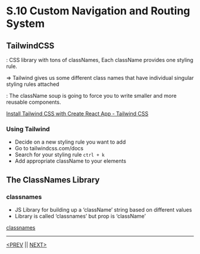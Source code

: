 # S.10 Custom Navigation and Routing System

## TailwindCSS

: CSS library with tons of classNames, Each className provides one styling rule.

⇒ Tailwind gives us some different class names that have individual singular styling rules attached

: The className soup is going to force you to write smaller and more reusable components.

[Install Tailwind CSS with Create React App - Tailwind CSS](https://tailwindcss.com/docs/guides/create-react-app)

### Using Tailwind

-   Decide on a new styling rule you want to add
-   Go to tailwindcss.com/docs
-   Search for your styling rule `ctrl + k`
-   Add appropriate className to your elements

## The ClassNames Library

### classnames

-   JS Library for building up a ‘className’ string based on different values
-   Library is called ‘classnames’ but prop is ‘className’

[classnames](https://www.npmjs.com/package/classnames)

---

[<PREV](./230206.md) || [NEXT>](./230208.md)
